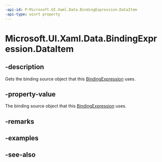 ```yaml
---
-api-id: P:Microsoft.UI.Xaml.Data.BindingExpression.DataItem
-api-type: winrt property
---
```


<!-- Property syntax
public object DataItem { get; }
-->

# Microsoft.UI.Xaml.Data.BindingExpression.DataItem

## -description
Gets the binding source object that this [BindingExpression](bindingexpression.md) uses.

## -property-value
The binding source object that this [BindingExpression](bindingexpression.md) uses.

## -remarks

## -examples

## -see-also
